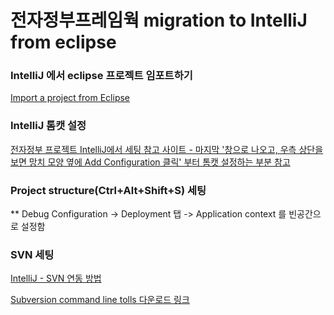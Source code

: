
# 전자정부프레임웍 migration to IntelliJ from eclipse

### IntelliJ 에서 eclipse 프로젝트 임포트하기
[Import a project from Eclipse](https://www.jetbrains.com/help/idea/import-project-from-eclipse-page-1.html)  

### IntelliJ 톰캣 설정
[전자정부 프로젝트 IntelliJ에서 세팅 참고 사이트 - 마지막 '창으로 나오고, 우측 상단을 보면 망치 모양 옆에 Add Configuration 클릭' 부터 톰캣 설정하는 부분 참고](https://teerjwi21.tistory.com/7)  

### Project structure(Ctrl+Alt+Shift+S) 세팅
** Debug Configuration -> Deployment 탭 -> Application context 를 빈공간으로 설정함  

### SVN 세팅
[IntelliJ - SVN 연동 방법](https://goddaehee.tistory.com/196)  

[Subversion command line tolls 다운로드 링크](https://www.visualsvn.com/downloads/)  











